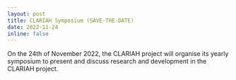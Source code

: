 ```yaml
---
layout: post
title: CLARIAH Symposium (SAVE-THE-DATE)
date: 2022-11-24
inline: false
---
```


On the 24th of November 2022, the CLARIAH project will organise its yearly symposium to present and discuss research and development in the CLARIAH project.
